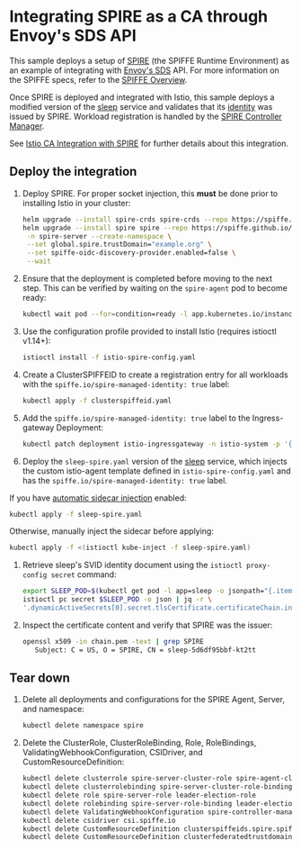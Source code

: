 # Integrating SPIRE as a CA through Envoy's SDS API

This sample deploys a setup of [SPIRE](https://github.com/spiffe/spire) (the SPIFFE Runtime Environment) as an example of integrating with [Envoy's SDS](https://www.envoyproxy.io/docs/envoy/latest/configuration/security/secret) API. For more information
on the SPIFFE specs, refer to the [SPIFFE Overview](https://spiffe.io/docs/latest/spiffe-about/overview/).

Once SPIRE is deployed and integrated with Istio, this sample deploys a modified version of the [sleep](/samples/sleep/README.md) service and validates that its [identity](https://spiffe.io/docs/latest/spiffe-about/spiffe-concepts/#spiffe-verifiable-identity-document-svid) was issued by SPIRE. Workload registration is handled by the [SPIRE Controller Manager](https://github.com/spiffe/spire-controller-manager).

See [Istio CA Integration with SPIRE](https://istio.io/latest/docs/ops/integrations/spire) for further details about this integration.

## Deploy the integration

1. Deploy SPIRE. For proper socket injection, this **must** be done prior to installing Istio in your cluster:

   ```bash
   helm upgrade --install spire-crds spire-crds --repo https://spiffe.github.io/helm-charts-hardened/ --version 0.5.0
   helm upgrade --install spire spire --repo https://spiffe.github.io/helm-charts-hardened/  --version 0.24.0 \
    -n spire-server --create-namespace \
    --set global.spire.trustDomain="example.org" \
    --set spiffe-oidc-discovery-provider.enabled=false \
    --wait
   ```

1. Ensure that the deployment is completed before moving to the next step. This can be verified by waiting on the `spire-agent` pod to become ready:

   ```bash
   kubectl wait pod --for=condition=ready -l app.kubernetes.io/instance=spire -l app.kubernetes.io/name=agent -n spire-server
   ```

1. Use the configuration profile provided to install Istio (requires istioctl v1.14+):

   ```bash
   istioctl install -f istio-spire-config.yaml
   ```

1. Create a ClusterSPIFFEID to create a registration entry for all workloads with the `spiffe.io/spire-managed-identity: true` label:

   ```bash
   kubectl apply -f clusterspiffeid.yaml
   ```

1. Add the `spiffe.io/spire-managed-identity: true` label to the Ingress-gateway Deployment:

   ```bash
   kubectl patch deployment istio-ingressgateway -n istio-system -p '{"spec":{"template":{"metadata":{"labels":{"spiffe.io/spire-managed-identity": "true"}}}}}'
   ```

1. Deploy the `sleep-spire.yaml` version of the [sleep](/samples/sleep/README.md) service, which injects the custom istio-agent template defined in `istio-spire-config.yaml` and has the `spiffe.io/spire-managed-identity: true` label.

  If you have [automatic sidecar injection](https://istio.io/docs/setup/additional-setup/sidecar-injection/#automatic-sidecar-injection) enabled:

   ```bash
   kubectl apply -f sleep-spire.yaml
   ```

  Otherwise, manually inject the sidecar before applying:

   ```bash
   kubectl apply -f <(istioctl kube-inject -f sleep-spire.yaml)
   ```

1. Retrieve sleep's SVID identity document using the `istioctl proxy-config secret` command:

   ```bash
   export SLEEP_POD=$(kubectl get pod -l app=sleep -o jsonpath="{.items[0].metadata.name}")
   istioctl pc secret $SLEEP_POD -o json | jq -r \
   '.dynamicActiveSecrets[0].secret.tlsCertificate.certificateChain.inlineBytes' | base64 --decode > chain.pem
   ```

1. Inspect the certificate content and verify that SPIRE was the issuer:

   ```bash
   openssl x509 -in chain.pem -text | grep SPIRE
      Subject: C = US, O = SPIRE, CN = sleep-5d6df95bbf-kt2tt
   ```

## Tear down

1.  Delete all deployments and configurations for the SPIRE Agent, Server, and namespace:

    ```bash
    kubectl delete namespace spire
    ```

1.  Delete the ClusterRole, ClusterRoleBinding, Role, RoleBindings, ValidatingWebhookConfiguration, CSIDriver, and CustomResourceDefinition:

    ```bash
    kubectl delete clusterrole spire-server-cluster-role spire-agent-cluster-role manager-role
    kubectl delete clusterrolebinding spire-server-cluster-role-binding spire-agent-cluster-role-binding manager-role-binding
    kubectl delete role spire-server-role leader-election-role
    kubectl delete rolebinding spire-server-role-binding leader-election-role-binding
    kubectl delete ValidatingWebhookConfiguration spire-controller-manager-webhook
    kubectl delete csidriver csi.spiffe.io
    kubectl delete CustomResourceDefinition clusterspiffeids.spire.spiffe.io
    kubectl delete CustomResourceDefinition clusterfederatedtrustdomains.spire.spiffe.io
    ```
